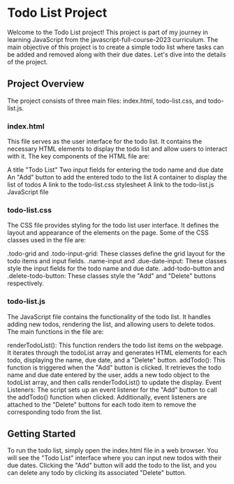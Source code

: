 # Todo List Project

Welcome to the Todo List project! This project is part of my journey in learning JavaScript from the javascript-full-course-2023 curriculum. The main objective of this project is to create a simple todo list where tasks can be added and removed along with their due dates. Let's dive into the details of the project.

## Project Overview

The project consists of three main files: index.html, todo-list.css, and todo-list.js.

### index.html
This file serves as the user interface for the todo list. It contains the necessary HTML elements to display the todo list and allow users to interact with it. The key components of the HTML file are:

A title "Todo List"
Two input fields for entering the todo name and due date
An "Add" button to add the entered todo to the list
A container to display the list of todos
A link to the todo-list.css stylesheet
A link to the todo-list.js JavaScript file

### todo-list.css

The CSS file provides styling for the todo list user interface. It defines the layout and appearance of the elements on the page. Some of the CSS classes used in the file are:

.todo-grid and .todo-input-grid: These classes define the grid layout for the todo items and input fields.
.name-input and .due-date-input: These classes style the input fields for the todo name and due date.
.add-todo-button and .delete-todo-button: These classes style the "Add" and "Delete" buttons respectively.

### todo-list.js

The JavaScript file contains the functionality of the todo list. It handles adding new todos, rendering the list, and allowing users to delete todos. The main functions in the file are:

renderTodoList(): This function renders the todo list items on the webpage. It iterates through the todoList array and generates HTML elements for each todo, displaying the name, due date, and a "Delete" button.
addTodo(): This function is triggered when the "Add" button is clicked. It retrieves the todo name and due date entered by the user, adds a new todo object to the todoList array, and then calls renderTodoList() to update the display.
Event Listeners: The script sets up an event listener for the "Add" button to call the addTodo() function when clicked. Additionally, event listeners are attached to the "Delete" buttons for each todo item to remove the corresponding todo from the list.

## Getting Started
To run the todo list, simply open the index.html file in a web browser. You will see the "Todo List" interface where you can input new todos with their due dates. Clicking the "Add" button will add the todo to the list, and you can delete any todo by clicking its associated "Delete" button.
